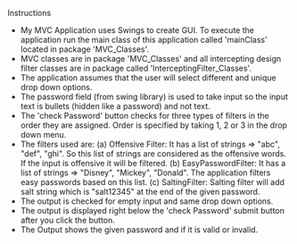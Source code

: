 Instructions

* My MVC Application uses Swings to create GUI. To execute the application run the main class of this application called 'mainClass' located in package 'MVC_Classes'. 
* MVC classes are in package 'MVC_Classes' and all intercepting design filter classes are in package called 'InterceptingFilter_Classes'.
* The application assumes that the user will select different and unique drop down options.
* The password field (from swing library) is used to take input so the input text is bullets (hidden like a password) and not text.
* The 'check Password' button checks for three types of filters in the order they are assigned. Order is specified by taking 1, 2 or 3 in the drop down menu.
* The filters used are: 
 (a) Offensive Filter: It has a list of strings => "abc", "def", "ghi". So this list of strings are considered as the offensive words. If the input is offensive it will be filtered.
 (b)	EasyPasswordFilter: It has a list of strings => "Disney", "Mickey", "Donald". The application filters easy passwords based on this list.
 (c) SaltingFilter: Salting filter will add salt string which is "salt12345" at the end of the given password.
* The output is checked for empty input and same drop down options.
* The output is displayed right below the 'check Password' submit button after you click the button. 
* The Output shows the given password and if it is valid or invalid. 

